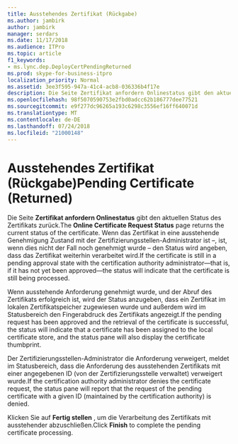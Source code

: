 ```yaml
---
title: Ausstehendes Zertifikat (Rückgabe)
ms.author: jambirk
author: jambirk
manager: serdars
ms.date: 11/17/2018
ms.audience: ITPro
ms.topic: article
f1_keywords:
- ms.lync.dep.DeployCertPendingReturned
ms.prod: skype-for-business-itpro
localization_priority: Normal
ms.assetid: 3ee3f595-947a-41c4-acb8-036336b4f17e
description: Die Seite Zertifikat anfordern Onlinestatus gibt den aktuellen Status des Zertifikats zurück. Wenn das Zertifikat in eine ausstehende Genehmigung Zustand mit der Zertifizierungsstellen-Administrator ist –, ist, wenn dies nicht der Fall noch genehmigt wurde – den Status wird angeben, dass das Zertifikat weiterhin verarbeitet wird.
ms.openlocfilehash: 98f5070590753e2fbd0adcc62b186777dee77521
ms.sourcegitcommit: e9f277dc96265a193c6298c3556ef16ff640071d
ms.translationtype: MT
ms.contentlocale: de-DE
ms.lasthandoff: 07/24/2018
ms.locfileid: "21000148"
---
```

# <a name="pending-certificate-returned"></a><span data-ttu-id="0ecba-104">Ausstehendes Zertifikat (Rückgabe)</span><span class="sxs-lookup"><span data-stu-id="0ecba-104">Pending Certificate (Returned)</span></span>
 
<span data-ttu-id="0ecba-105">Die Seite **Zertifikat anfordern Onlinestatus** gibt den aktuellen Status des Zertifikats zurück.</span><span class="sxs-lookup"><span data-stu-id="0ecba-105">The **Online Certificate Request Status** page returns the current status of the certificate.</span></span> <span data-ttu-id="0ecba-106">Wenn das Zertifikat in eine ausstehende Genehmigung Zustand mit der Zertifizierungsstellen-Administrator ist –, ist, wenn dies nicht der Fall noch genehmigt wurde – den Status wird angeben, dass das Zertifikat weiterhin verarbeitet wird.</span><span class="sxs-lookup"><span data-stu-id="0ecba-106">If the certificate is still in a pending approval state with the certification authority administrator—that is, if it has not yet been approved—the status will indicate that the certificate is still being processed.</span></span>
  
<span data-ttu-id="0ecba-107">Wenn ausstehende Anforderung genehmigt wurde, und der Abruf des Zertifikats erfolgreich ist, wird der Status anzugeben, dass ein Zertifikat im lokalen Zertifikatspeicher zugewiesen wurde und außerdem wird im Statusbereich den Fingerabdruck des Zertifikats angezeigt.</span><span class="sxs-lookup"><span data-stu-id="0ecba-107">If the pending request has been approved and the retrieval of the certificate is successful, the status will indicate that a certificate has been assigned to the local certificate store, and the status pane will also display the certificate thumbprint.</span></span>
  
<span data-ttu-id="0ecba-108">Der Zertifizierungsstellen-Administrator die Anforderung verweigert, meldet im Statusbereich, dass die Anforderung des ausstehenden Zertifikats mit einer angegebenen ID (von der Zertifizierungsstelle verwaltet) verweigert wurde.</span><span class="sxs-lookup"><span data-stu-id="0ecba-108">If the certification authority administrator denies the certificate request, the status pane will report that the request of the pending certificate with a given ID (maintained by the certification authority) is denied.</span></span>
  
<span data-ttu-id="0ecba-109">Klicken Sie auf **Fertig stellen** , um die Verarbeitung des Zertifikats mit ausstehender abzuschließen.</span><span class="sxs-lookup"><span data-stu-id="0ecba-109">Click **Finish** to complete the pending certificate processing.</span></span>
  

